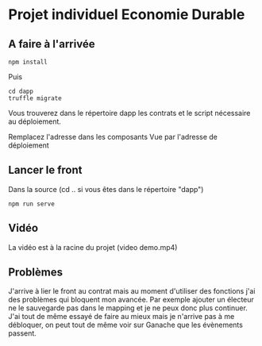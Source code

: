 # Projet individuel Economie Durable

## A faire à l'arrivée
```
npm install
```

Puis 

```
cd dapp
truffle migrate
```
Vous trouverez dans le répertoire dapp les contrats et le script nécessaire au déploiement. 

Remplacez l'adresse dans les composants Vue par l'adresse de déploiement 

## Lancer le front
Dans la source (cd .. si vous êtes dans le répertoire "dapp")
```
npm run serve
```

## Vidéo 

La vidéo est à la racine du projet (video demo.mp4)

## Problèmes

J'arrive à lier le front au contrat mais au moment d'utiliser des fonctions j'ai des problèmes qui bloquent mon avancée. Par exemple ajouter un électeur ne le sauvegarde pas dans le mapping et je ne peux donc plus continuer. J'ai tout de même essayé de faire au mieux mais je n'arrive pas à me débloquer, on peut tout de même voir sur Ganache que les évènements passent. 

